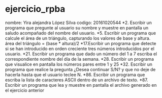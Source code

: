 # ejercicio_rpba
nombre: Yira alejandra López Silva
codigo: 20161020544
*2. Escribir un programa que pregunte al usuario su nombre y muestre en pantalla un saludo acompañado del nombre del usuario.
*5. Escribir un programa que calcule el área de un triángulo, capturando los valores de base y altura. área del triángulo = (base * altura)/2
*17.Escribir un programa que detecte si se han introducido en orden creciente tres números introducidos por el usuario.
*21. Escribir un programa que dado un número del 1 a 7 escriba el correspondiente nombre del día de la semana.
*28. Escribir un programa que visualice en pantalla los números pares entre 1 y 25
*32. Escribir un programa que realice la pregunta ¿Desea continuar S/N? y que no deje de hacerla hasta que el usuario teclee N.
*86. Escribir un programa que escriba la lista de caracteres ASCII dentro de un archivo de texto.
*87. Escribir un programa que lea y muestre en pantalla el archivo generado en el ejercicio
anterior
